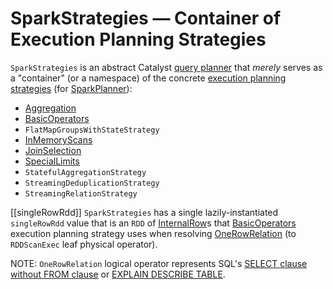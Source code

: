 # SparkStrategies &mdash; Container of Execution Planning Strategies

`SparkStrategies` is an abstract Catalyst [query planner](../catalyst/QueryPlanner.md) that _merely_ serves as a "container" (or a namespace) of the concrete [execution planning strategies](SparkStrategy.md) (for [SparkPlanner](../SparkPlanner.md)):

* [Aggregation](Aggregation.md)
* [BasicOperators](BasicOperators.md)
* `FlatMapGroupsWithStateStrategy`
* [InMemoryScans](InMemoryScans.md)
* [JoinSelection](JoinSelection.md)
* [SpecialLimits](SpecialLimits.md)
* `StatefulAggregationStrategy`
* `StreamingDeduplicationStrategy`
* `StreamingRelationStrategy`

[[singleRowRdd]]
`SparkStrategies` has a single lazily-instantiated `singleRowRdd` value that is an `RDD` of [InternalRow](../InternalRow.md)s that [BasicOperators](BasicOperators.md) execution planning strategy uses when resolving [OneRowRelation](BasicOperators.md#OneRowRelation) (to `RDDScanExec` leaf physical operator).

NOTE: `OneRowRelation` logical operator represents SQL's [SELECT clause without FROM clause](../sql/AstBuilder.md#visitQuerySpecification) or [EXPLAIN DESCRIBE TABLE](../sql/AstBuilder.md#visitExplain).

